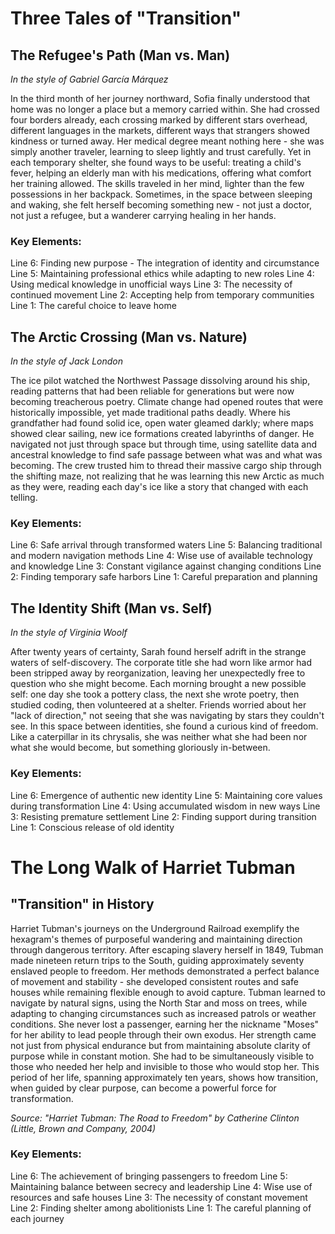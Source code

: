 # Three Tales of "Transition"

## The Refugee\'s Path (Man vs. Man)
*In the style of Gabriel García Márquez*

In the third month of her journey northward, Sofia finally understood that home was no longer a place but a memory carried within. She had crossed four borders already, each crossing marked by different stars overhead, different languages in the markets, different ways that strangers showed kindness or turned away. Her medical degree meant nothing here - she was simply another traveler, learning to sleep lightly and trust carefully. Yet in each temporary shelter, she found ways to be useful: treating a child\'s fever, helping an elderly man with his medications, offering what comfort her training allowed. The skills traveled in her mind, lighter than the few possessions in her backpack. Sometimes, in the space between sleeping and waking, she felt herself becoming something new - not just a doctor, not just a refugee, but a wanderer carrying healing in her hands.

### Key Elements:

Line 6: Finding new purpose - The integration of identity and circumstance
Line 5: Maintaining professional ethics while adapting to new roles
Line 4: Using medical knowledge in unofficial ways
Line 3: The necessity of continued movement
Line 2: Accepting help from temporary communities
Line 1: The careful choice to leave home

## The Arctic Crossing (Man vs. Nature)
*In the style of Jack London*

The ice pilot watched the Northwest Passage dissolving around his ship, reading patterns that had been reliable for generations but were now becoming treacherous poetry. Climate change had opened routes that were historically impossible, yet made traditional paths deadly. Where his grandfather had found solid ice, open water gleamed darkly; where maps showed clear sailing, new ice formations created labyrinths of danger. He navigated not just through space but through time, using satellite data and ancestral knowledge to find safe passage between what was and what was becoming. The crew trusted him to thread their massive cargo ship through the shifting maze, not realizing that he was learning this new Arctic as much as they were, reading each day\'s ice like a story that changed with each telling.

### Key Elements:

Line 6: Safe arrival through transformed waters
Line 5: Balancing traditional and modern navigation methods
Line 4: Wise use of available technology and knowledge
Line 3: Constant vigilance against changing conditions
Line 2: Finding temporary safe harbors
Line 1: Careful preparation and planning

## The Identity Shift (Man vs. Self)
*In the style of Virginia Woolf*

After twenty years of certainty, Sarah found herself adrift in the strange waters of self-discovery. The corporate title she had worn like armor had been stripped away by reorganization, leaving her unexpectedly free to question who she might become. Each morning brought a new possible self: one day she took a pottery class, the next she wrote poetry, then studied coding, then volunteered at a shelter. Friends worried about her "lack of direction," not seeing that she was navigating by stars they couldn\'t see. In this space between identities, she found a curious kind of freedom. Like a caterpillar in its chrysalis, she was neither what she had been nor what she would become, but something gloriously in-between.

### Key Elements:

Line 6: Emergence of authentic new identity
Line 5: Maintaining core values during transformation
Line 4: Using accumulated wisdom in new ways
Line 3: Resisting premature settlement
Line 2: Finding support during transition
Line 1: Conscious release of old identity
# The Long Walk of Harriet Tubman

## "Transition" in History

Harriet Tubman\'s journeys on the Underground Railroad exemplify the hexagram\'s themes of purposeful wandering and maintaining direction through dangerous territory. After escaping slavery herself in 1849, Tubman made nineteen return trips to the South, guiding approximately seventy enslaved people to freedom. Her methods demonstrated a perfect balance of movement and stability - she developed consistent routes and safe houses while remaining flexible enough to avoid capture. Tubman learned to navigate by natural signs, using the North Star and moss on trees, while adapting to changing circumstances such as increased patrols or weather conditions. She never lost a passenger, earning her the nickname "Moses" for her ability to lead people through their own exodus. Her strength came not just from physical endurance but from maintaining absolute clarity of purpose while in constant motion. She had to be simultaneously visible to those who needed her help and invisible to those who would stop her. This period of her life, spanning approximately ten years, shows how transition, when guided by clear purpose, can become a powerful force for transformation.

*Source: "Harriet Tubman: The Road to Freedom" by Catherine Clinton (Little, Brown and Company, 2004)*

### Key Elements:
Line 6: The achievement of bringing passengers to freedom
Line 5: Maintaining balance between secrecy and leadership
Line 4: Wise use of resources and safe houses
Line 3: The necessity of constant movement
Line 2: Finding shelter among abolitionists
Line 1: The careful planning of each journey
